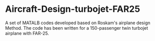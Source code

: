# Aircraft-Design-turbojet-FAR25
A set of MATALB codes developed based on Roskam's airplane design Method. The code has been written for a 150-passenger twin turbojet airplane with FAR-25.
